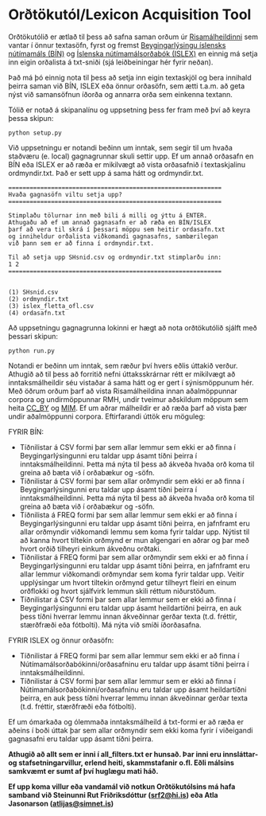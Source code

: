 # Orðtökutól/Lexicon Acquisition Tool

Orðtökutólið er ætlað til þess að safna saman orðum úr [Risamálheildinni](https://malheildir.arnastofnun.is/) sem vantar í önnur textasöfn, fyrst og fremst [Beygingarlýsingu íslensks nútímamáls (BÍN)](bin.arnastofnun.is/) og [Íslenska nútímamálsorðabók (ISLEX)](https://islenskordabok.arnastofnun.is/) en einnig má setja inn eigin orðalista á txt-sniði (sjá leiðbeiningar hér fyrir neðan).

Það má þó einnig nota til þess að setja inn eigin textaskjöl og bera innihald þeirra saman við BÍN, ISLEX eða önnur orðasöfn, sem ætti t.a.m. að geta nýst við samansöfnun íðorða og annarra orða sem einkenna textann.

Tólið er notað á skipanalínu og uppsetning þess fer fram með því að keyra þessa skipun:

```
python setup.py
```

Við uppsetningu er notandi beðinn um inntak, sem segir til um hvaða staðværu (e. local) gagnagrunnar skuli settir upp. Ef um annað orðasafn en BÍN eða ISLEX er að ræða er mikilvægt að vista orðasafnið í textaskjalinu ordmyndir.txt. Það er sett upp á sama hátt og ordmyndir.txt. 

```
============================================================
Hvaða gagnasöfn viltu setja upp?
============================================================

Stimplaðu tölurnar inn með bili á milli og ýttu á ENTER.
Athugaðu að ef um annað gagnasafn er að ræða en BÍN/ISLEX
þarf að vera til skrá í þessari möppu sem heitir ordasafn.txt
og inniheldur orðalista viðkomandi gagnasafns, sambærilegan
við þann sem er að finna í ordmyndir.txt. 

Til að setja upp SHsnid.csv og ordmyndir.txt stimplarðu inn:
1 2
============================================================


(1) SHsnid.csv
(2) ordmyndir.txt
(3) islex_fletta_ofl.csv
(4) ordasafn.txt
```

Að uppsetningu gagnagrunna lokinni er hægt að nota orðtökutólið sjálft með þessari skipun:

```
python run.py
```

Notandi er beðinn um inntak, sem ræður því hvers eðlis úttakið verður. Athugið að til þess að forritið nefni úttaksskrárnar rétt er mikilvægt að inntaksmálheildir séu vistaðar á sama hátt og er gert í sýnismöppunum hér. Með öðrum orðum þarf að vista Risamálheildina innan aðalmöppunnar corpora og undirmöppunnar RMH, undir tveimur aðskildum möppum sem heita [CC_BY](https://repository.clarin.is/repository/xmlui/handle/20.500.12537/33) og [MIM](https://repository.clarin.is/repository/xmlui/handle/20.500.12537/41). Ef um aðrar málheildir er að ræða þarf að vista þær undir aðalmöppunni corpora. Eftirfarandi úttök eru möguleg: 

FYRIR BÍN:
- Tíðnilistar á CSV formi þar sem allar lemmur sem ekki er að finna í Beygingarlýsingunni eru taldar upp ásamt tíðni þeirra í inntaksmálheildinni. Þetta má nýta til þess að ákveða hvaða orð koma til greina að bæta við í orðabækur og -söfn.
- Tíðnilistar á CSV formi þar sem allar orðmyndir sem ekki er að finna í Beygingarlýsingunni eru taldar upp ásamt tíðni þeirra í inntaksmálheildinni. Þetta má nýta til þess að ákveða hvaða orð koma til greina að bæta við í orðabækur og -söfn.
- Tíðnilista á FREQ formi þar sem allar lemmur sem ekki er að finna í Beygingarlýsingunni eru taldar upp ásamt tíðni þeirra, en jafnframt eru allar orðmyndir viðkomandi lemmu sem koma fyrir taldar upp. Nýtist til að kanna hvort tiltekin orðmynd er mun algengari en aðrar og þar með hvort orðið tilheyri einkum ákveðnu orðtaki.
- Tíðnilistar á FREQ formi þar sem allar orðmyndir sem ekki er að finna í Beygingarlýsingunni eru taldar upp ásamt tíðni þeirra, en jafnframt eru allar lemmur viðkomandi orðmyndar sem koma fyrir taldar upp. Veitir upplýsingar um hvort tiltekin orðmynd getur tilheyrt fleiri en einum orðflokki og hvort sjálfvirk lemmun skili réttum niðurstöðum.
- Tíðnilistar á CSV formi þar sem allar lemmur sem er ekki að finna í Beygingarlýsingunni eru taldar upp ásamt heildartíðni þeirra, en auk þess tíðni hverrar lemmu innan ákveðinnar gerðar texta (t.d. fréttir, stærðfræði eða fótbolti). Má nýta við smíði íðorðasafna. 

FYRIR ISLEX og önnur orðasöfn:
- Tíðnilistar á FREQ formi þar sem allar lemmur sem ekki er að finna í Nútímamálsorðabókinni/orðasafninu eru taldar upp ásamt tíðni þeirra í inntaksmálheildinni. 
- Tíðnilistar á CSV formi þar sem allar lemmur sem er ekki að finna í Nútímamálsorðabókinni/orðasafninu eru taldar upp ásamt heildartíðni þeirra, en auk þess tíðni hverrar lemmu innan ákveðinnar gerðar texta (t.d. fréttir, stærðfræði eða fótbolti). 

Ef um ómarkaða og ólemmaða inntaksmálheild á txt-formi er að ræða er aðeins í boði úttak þar sem allar orðmyndir sem ekki koma fyrir í viðeigandi gagnasafni eru taldar upp ásamt tíðni þeirra. 

__Athugið að allt sem er inni í all_filters.txt er hunsað. Þar inni eru innsláttar- og stafsetningarvillur, erlend heiti, skammstafanir o.fl. Eðli málsins samkvæmt er sumt af því huglægu mati háð.__

__Ef upp koma villur eða vandamál við notkun Orðtökutólsins má hafa samband við Steinunni Rut Friðriksdóttur (srf2@hi.is) eða Atla Jasonarson (atlijas@simnet.is)__ 
